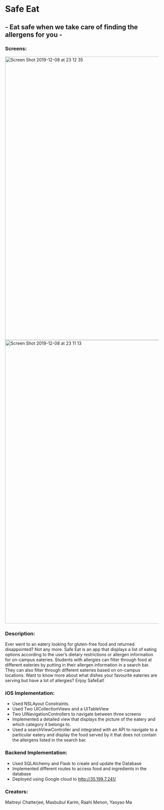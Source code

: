 # Safe Eat
## - Eat safe when we take care of finding the allergens for you -
### Screens: 

<img width="929" alt="Screen Shot 2019-12-08 at 23 12 35" src="https://user-images.githubusercontent.com/42630113/70406902-448b4c00-1a10-11ea-9f6a-09cc1684d928.png">

<img width="929" alt="Screen Shot 2019-12-08 at 23 11 13" src="https://user-images.githubusercontent.com/42630113/70406858-10179000-1a10-11ea-9241-f437b2dbb0c1.png">


### Description: 
Ever went to an eatery looking for gluten-free food and returned disappointed? Not any more. Safe Eat is an app that displays a list of eating options according to the user’s dietary restrictions or allergen information for on-campus eateries. Students with allergies can filter through food at different eateries by putting in their allergen information in a search bar. They can also filter through different eateries based on on-campus locations. Want to know more about what dishes your favourite eateries are serving but have a lot of allergies? Enjoy SafeEat!


### iOS Implementation: 
- Used NSLAyout Constraints. 
- Used Two UICollectionViews and a UITableView 
- Two UINavigationControllers to navigate between three screens
- Implemented a detailed view that displays the picture of the eatery and which category it belongs to.
- Used a searchViewController and integrated with an API to navigate to a particular eatery and display the food served by it that does not contain the allergens listed in the search bar.
                    
### Backend Implementation: 
- Used SQLAlchemy and Flask to create and update the Database
- Implemented different routes to access food and ingredients in the database
- Deployed using Google cloud to http://35.199.7.241/
### Creators: 
Maitreyi Chatterjee, Masbubul Karim, Raahi Menon, Yaoyao Ma

